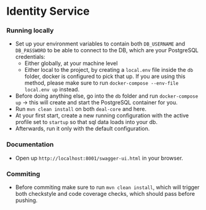 # Identity Service

### Running locally
- Set up your environment variables to contain both `DB_USERNAME` and
`DB_PASSWORD` to be able to connect to the DB, which are your PostgreSQL credentials:  
    - Either globally, at your machine level
    - Either local to the project, by creating a `local.env` file inside the `db` folder,
  docker is configured to pick that up. If you are using this method, please make sure
  to run `docker-compose --env-file local.env up` instead.
- Before doing anything else, go into the `db` folder and run `docker-compose up` -> this will create and start the PostgreSQL container for you.
- Run `mvn clean install` on both `deal-core` and here.
- At your first start, create a new running configuration with the active profile set to `startup` so that
sql data loads into your db.
- Afterwards, run it only with the default configuration.

### Documentation
- Open up `http://localhost:8001/swagger-ui.html` in your browser.


### Commiting
- Before commiting make sure to run `mvn clean install`, which will trigger both checkstyle 
and code coverage checks, which should pass before pushing.